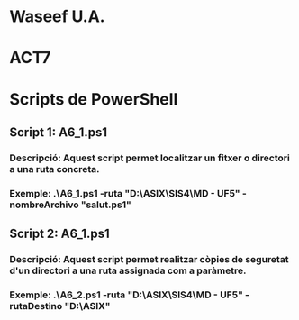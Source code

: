 # Waseef U.A.
# ACT7

# Scripts de PowerShell

## Script 1: A6_1.ps1
### Descripció: Aquest script permet localitzar un fitxer o directori a una ruta concreta.
### Exemple: .\A6_1.ps1 -ruta "D:\ASIX\SIS4\MD - UF5" -nombreArchivo "salut.ps1"

## Script 2: A6_1.ps1
### Descripció: Aquest script permet realitzar còpies de seguretat d'un directori a una ruta assignada com a paràmetre.
### Exemple: .\A6_2.ps1 -ruta "D:\ASIX\SIS4\MD - UF5" -rutaDestino "D:\ASIX"